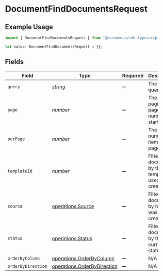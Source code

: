 # DocumentFindDocumentsRequest

## Example Usage

```typescript
import { DocumentFindDocumentsRequest } from "@documenso/sdk-typescript/models/operations";

let value: DocumentFindDocumentsRequest = {};
```

## Fields

| Field                                                                      | Type                                                                       | Required                                                                   | Description                                                                |
| -------------------------------------------------------------------------- | -------------------------------------------------------------------------- | -------------------------------------------------------------------------- | -------------------------------------------------------------------------- |
| `query`                                                                    | *string*                                                                   | :heavy_minus_sign:                                                         | The search query.                                                          |
| `page`                                                                     | *number*                                                                   | :heavy_minus_sign:                                                         | The pagination page number, starts at 1.                                   |
| `perPage`                                                                  | *number*                                                                   | :heavy_minus_sign:                                                         | The number of items per page.                                              |
| `templateId`                                                               | *number*                                                                   | :heavy_minus_sign:                                                         | Filter documents by the template ID used to create it.                     |
| `source`                                                                   | [operations.Source](../../models/operations/source.md)                     | :heavy_minus_sign:                                                         | Filter documents by how it was created.                                    |
| `status`                                                                   | [operations.Status](../../models/operations/status.md)                     | :heavy_minus_sign:                                                         | Filter documents by the current status                                     |
| `orderByColumn`                                                            | [operations.OrderByColumn](../../models/operations/orderbycolumn.md)       | :heavy_minus_sign:                                                         | N/A                                                                        |
| `orderByDirection`                                                         | [operations.OrderByDirection](../../models/operations/orderbydirection.md) | :heavy_minus_sign:                                                         | N/A                                                                        |